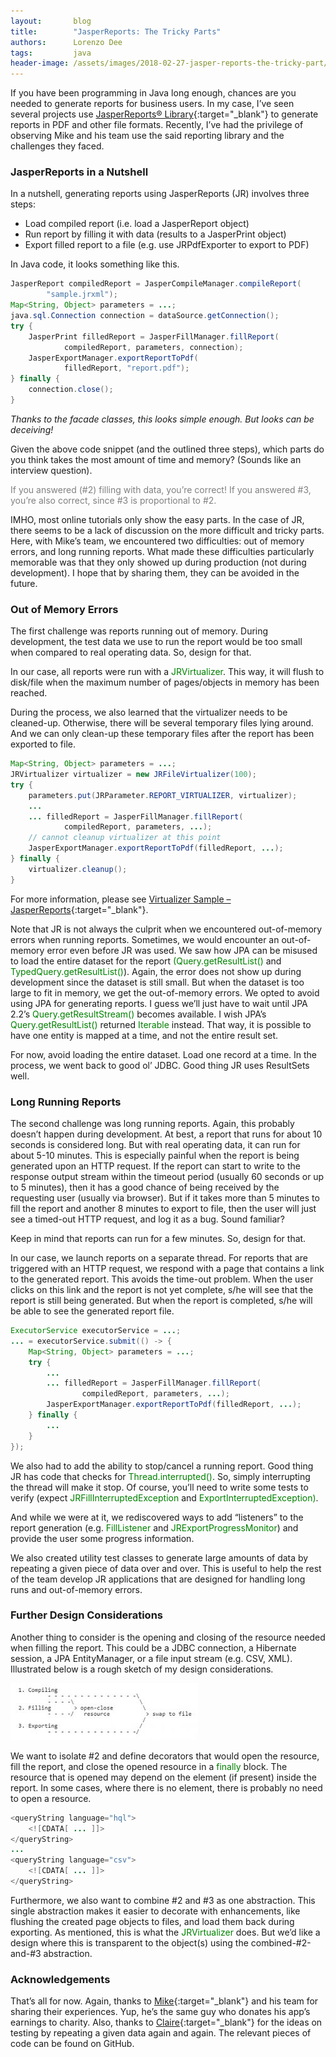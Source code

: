 ```yaml
---
layout:       blog
title:        "JasperReports: The Tricky Parts"
authors:      Lorenzo Dee
tags:         java
header-image: /assets/images/2018-02-27-jasper-reports-the-tricky-part/2018-02-18-jasper-reports-the-tricky-part.jpg
---
```


If you have been programming in Java long enough, chances are you needed to generate reports for business users. In my case, I’ve seen several projects use [JasperReports® Library](https://community.jaspersoft.com/project/jasperreports-library){:target="_blank"} to generate reports in PDF and other file formats. Recently, I’ve had the privilege of observing Mike and his team use the said reporting library and the challenges they faced.

### JasperReports in a Nutshell
In a nutshell, generating reports using JasperReports (JR) involves three steps:
* Load compiled report (i.e. load a JasperReport object)
* Run report by filling it with data (results to a JasperPrint object)
* Export filled report to a file (e.g. use JRPdfExporter to export to PDF)

In Java code, it looks something like this.

```java
JasperReport compiledReport = JasperCompileManager.compileReport(
        "sample.jrxml");
Map<String, Object> parameters = ...;
java.sql.Connection connection = dataSource.getConnection();
try {
    JasperPrint filledReport = JasperFillManager.fillReport(
            compiledReport, parameters, connection);
    JasperExportManager.exportReportToPdf(
            filledReport, "report.pdf");
} finally {
    connection.close();
}
```
*Thanks to the facade classes, this looks simple enough. But looks can be deceiving!*

Given the above code snippet (and the outlined three steps), which parts do you think takes the most amount of time and memory? (Sounds like an interview question).

<span style="color:gray">If you answered (#2) filling with data, you’re correct! If you answered #3, you’re also correct, since #3 is proportional to #2.</span>

IMHO, most online tutorials only show the easy parts. In the case of JR, there seems to be a lack of discussion on the more difficult and tricky parts. Here, with Mike’s team, we encountered two difficulties: out of memory errors, and long running reports. What made these difficulties particularly memorable was that they only showed up during production (not during development). I hope that by sharing them, they can be avoided in the future.

### Out of Memory Errors
The first challenge was reports running out of memory. During development, the test data we use to run the report would be too small when compared to real operating data. So, design for that.

In our case, all reports were run with a <span style="color:green">JRVirtualizer</span>. This way, it will flush to disk/file when the maximum number of pages/objects in memory has been reached.

During the process, we also learned that the virtualizer needs to be cleaned-up. Otherwise, there will be several temporary files lying around. And we can only clean-up these temporary files after the report has been exported to file.

```java
Map<String, Object> parameters = ...;
JRVirtualizer virtualizer = new JRFileVirtualizer(100);
try {
    parameters.put(JRParameter.REPORT_VIRTUALIZER, virtualizer);
    ...
    ... filledReport = JasperFillManager.fillReport(
            compiledReport, parameters, ...);
    // cannot cleanup virtualizer at this point
    JasperExportManager.exportReportToPdf(filledReport, ...);
} finally {
    virtualizer.cleanup();
}
```
For more information, please see [Virtualizer Sample – JasperReports](http://jasperreports.sourceforge.net/sample.reference/virtualizer/index.html){:target="_blank"}.

Note that JR is not always the culprit when we encountered out-of-memory errors when running reports. Sometimes, we would encounter an out-of-memory error even before JR was used. We saw how JPA can be misused to load the entire dataset for the report <span style="color:green">(Query.getResultList()</span> and <span style="color:green">TypedQuery.getResultList()</span>). Again, the error does not show up during development since the dataset is still small. But when the dataset is too large to fit in memory, we get the out-of-memory errors. We opted to avoid using JPA for generating reports. I guess we’ll just have to wait until JPA 2.2’s <span style="color:green">Query.getResultStream()</span> becomes available. I wish JPA’s <span style="color:green">Query.getResultList()</span> returned <span style="color:green">Iterable</span> instead. That way, it is possible to have one entity is mapped at a time, and not the entire result set.

For now, avoid loading the entire dataset. Load one record at a time. In the process, we went back to good ol’ JDBC. Good thing JR uses ResultSets well.

### Long Running Reports
The second challenge was long running reports. Again, this probably doesn’t happen during development. At best, a report that runs for about 10 seconds is considered long. But with real operating data, it can run for about 5-10 minutes. This is especially painful when the report is being generated upon an HTTP request. If the report can start to write to the response output stream within the timeout period (usually 60 seconds or up to 5 minutes), then it has a good chance of being received by the requesting user (usually via browser). But if it takes more than 5 minutes to fill the report and another 8 minutes to export to file, then the user will just see a timed-out HTTP request, and log it as a bug. Sound familiar?

Keep in mind that reports can run for a few minutes. So, design for that.

In our case, we launch reports on a separate thread. For reports that are triggered with an HTTP request, we respond with a page that contains a link to the generated report. This avoids the time-out problem. When the user clicks on this link and the report is not yet complete, s/he will see that the report is still being generated. But when the report is completed, s/he will be able to see the generated report file.

```java
ExecutorService executorService = ...;
... = executorService.submit(() -> {
    Map<String, Object> parameters = ...;
    try {
        ...
        ... filledReport = JasperFillManager.fillReport(
                compiledReport, parameters, ...);
        JasperExportManager.exportReportToPdf(filledReport, ...);
    } finally {
        ...
    }
});
```

We also had to add the ability to stop/cancel a running report. Good thing JR has code that checks for <span style="color:green">Thread.interrupted()</span>. So, simply interrupting the thread will make it stop. Of course, you’ll need to write some tests to verify (expect <span style="color:green">JRFillInterruptedException</span> and <span style="color:green">ExportInterruptedException)</span>.

And while we were at it, we rediscovered ways to add “listeners” to the report generation (e.g. <span style="color:green">FillListener</span> and <span style="color:green">JRExportProgressMonitor</span>) and provide the user some progress information.

We also created utility test classes to generate large amounts of data by repeating a given piece of data over and over. This is useful to help the rest of the team develop JR applications that are designed for handling long runs and out-of-memory errors.

### Further Design Considerations

Another thing to consider is the opening and closing of the resource needed when filling the report. This could be a JDBC connection, a Hibernate session, a JPA EntityManager, or a file input stream (e.g. CSV, XML). Illustrated below is a rough sketch of my design considerations.

![dependency-injection](/assets/images/2018-02-27-jasper-reports-the-tricky-part/image-1-300x91.jpg)

We want to isolate #2 and define decorators that would open the resource, fill the report, and close the opened resource in a <span style="color:green">finally</span> block. The resource that is opened may depend on the element (if present) inside the report. In some cases, where there is no element, there is probably no need to open a resource.

```java
<queryString language="hql">
    <![CDATA[ ... ]]>
</queryString>
...
<queryString language="csv">
    <![CDATA[ ... ]]>
</queryString>
```

Furthermore, we also want to combine #2 and #3 as one abstraction. This single abstraction makes it easier to decorate with enhancements, like flushing the created page objects to files, and load them back during exporting. As mentioned, this is what the <span style="color:green">JRVirtualizer</span> does. But we’d like a design where this is transparent to the object(s) using the combined-#2-and-#3 abstraction.

### Acknowledgements
That’s all for now. Again, thanks to [Mike](https://www.entrepreneur.com.ph/startup-tips/this-pinoy-app-developer-donates-his-earnings-to-charity-a1148-20170616-lfrm){:target="_blank"} and his team for sharing their experiences. Yup, he’s the same guy who donates his app’s earnings to charity. Also, thanks to [Claire](https://www.blogger.com/profile/09491302535338840746){:target="_blank"} for the ideas on testing by repeating a given data again and again. The relevant pieces of code can be found on GitHub.
